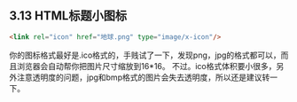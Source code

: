 ## 3.13 HTML标题小图标

```html
<link rel="icon" href="地球.png" type="image/x-icon"/>
```

你的图标格式最好是.ico格式的，手贱试了一下，发现png，jpg的格式都可以，而且浏览器会自动帮你把图片尺寸缩放到16*16。
不过。ico格式体积要小很多，另外注意透明度的问题，jpg和bmp格式的图片会失去透明度，所以还是建议转一下。 
